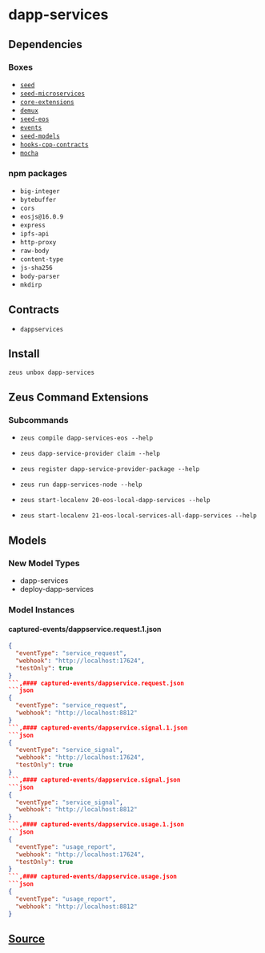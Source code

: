 
dapp-services 
====================




## Dependencies
### Boxes
* [`seed`](seed.md)
* [`seed-microservices`](seed-microservices.md)
* [`core-extensions`](core-extensions.md)
* [`demux`](demux.md)
* [`seed-eos`](seed-eos.md)
* [`events`](events.md)
* [`seed-models`](seed-models.md)
* [`hooks-cpp-contracts`](hooks-cpp-contracts.md)
* [`mocha`](mocha.md)
### npm packages
* `big-integer`
* `bytebuffer`
* `cors`
* `eosjs@16.0.9`
* `express`
* `ipfs-api`
* `http-proxy`
* `raw-body`
* `content-type`
* `js-sha256`
* `body-parser`
* `mkdirp`
## Contracts
* `dappservices`
## Install
```bash
zeus unbox dapp-services
```


## Zeus Command Extensions

### Subcommands
* ```zeus compile dapp-services-eos --help```

* ```zeus dapp-service-provider claim --help```

* ```zeus register dapp-service-provider-package --help```

* ```zeus run dapp-services-node --help```

* ```zeus start-localenv 20-eos-local-dapp-services --help```

* ```zeus start-localenv 21-eos-local-services-all-dapp-services --help```


## Models
### New Model Types
* dapp-services
* deploy-dapp-services
### Model Instances
#### captured-events/dappservice.request.1.json
```json
{
  "eventType": "service_request",
  "webhook": "http://localhost:17624",
  "testOnly": true
}
```,#### captured-events/dappservice.request.json
```json
{
  "eventType": "service_request",
  "webhook": "http://localhost:8812"
}
```,#### captured-events/dappservice.signal.1.json
```json
{
  "eventType": "service_signal",
  "webhook": "http://localhost:17624",
  "testOnly": true
}
```,#### captured-events/dappservice.signal.json
```json
{
  "eventType": "service_signal",
  "webhook": "http://localhost:8812"
}
```,#### captured-events/dappservice.usage.1.json
```json
{
  "eventType": "usage_report",
  "webhook": "http://localhost:17624",
  "testOnly": true
}
```,#### captured-events/dappservice.usage.json
```json
{
  "eventType": "usage_report",
  "webhook": "http://localhost:8812"
}
```
## [Source](https://github.com/liquidapps-io/zeus-sdk/tree/master/boxes/groups/dapp-network/dapp-services)
